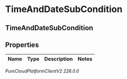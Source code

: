 # TimeAndDateSubCondition

## TimeAndDateSubCondition

## Properties

|Name | Type | Description | Notes|
|------------ | ------------- | ------------- | -------------|



_PureCloudPlatformClientV2 226.0.0_
